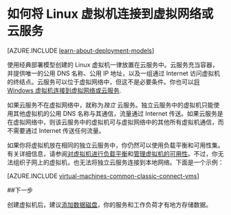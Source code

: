 <properties
	pageTitle="连接云服务中的 Linux 虚拟机 | Azure"
	description="将使用经典部署模型创建的 Linux 虚拟机连接到 Azure 云服务或虚拟网络。"
	services="virtual-machines-linux"
	documentationCenter=""
	authors="cynthn"
	manager="timlt"
	editor=""
	tags="azure-service-management"/>

<tags
	ms.service="virtual-machines-linux"
	ms.date="07/06/2016"
    wacn.date="08/23/2016"/>



# 如何将 Linux 虚拟机连接到虚拟网络或云服务

[AZURE.INCLUDE [learn-about-deployment-models](../../includes/learn-about-deployment-models-classic-include.md)]

使用经典部署模型创建的 Linux 虚拟机一律放置在云服务中。云服务充当容器，并提供唯一的公用 DNS 名称、公用 IP 地址，以及一组通过 Internet 访问虚拟机的终结点。云服务可以位于虚拟网络中，但这不是必要条件。你也可以[将 Windows 虚拟机连接到虚拟网络或云服务](/documentation/articles/virtual-machines-windows-classic-connect-vms/).

如果云服务不在虚拟网络中，就称为*独立* 云服务。独立云服务中的虚拟机只能使用其他虚拟机的公用 DNS 名称与其通信，流量通过 Internet 传送。如果云服务是在虚拟网络中，则该云服务中的虚拟机可与虚拟网络中的其他所有虚拟机通信，而不需要通过 Internet 传送任何流量。

如果你将虚拟机放在相同的独立云服务中，你仍然可以使用负载平衡和可用性集。有关详细信息，请参阅[对虚拟机进行负载平衡](/documentation/articles/virtual-machines-linux-load-balance/)和[管理虚拟机的可用性](/documentation/articles/virtual-machines-linux-manage-availability/)。不过，你无法组织子网上的虚拟机，也无法将独立云服务连接到本地网络。下面是一个示例：

[AZURE.INCLUDE [virtual-machines-common-classic-connect-vms](../../includes/virtual-machines-common-classic-connect-vms.md)]

##下一步

创建虚拟机后，建议[添加数据磁盘](/documentation/articles/virtual-machines-linux-classic-attach-disk/)，你的服务和工作负荷才有地方存储数据。

<!---HONumber=Mooncake_1207_2015-->